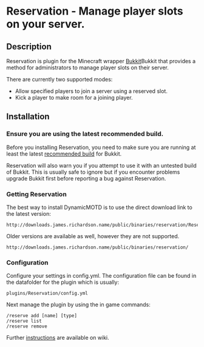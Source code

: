 Reservation - Manage player slots on your server.
====================================

## Description

Reservation is plugin for the Minecraft wrapper [Bukkit](http://bukkit.org/)Bukkit that provides a method for administrators to manage player slots on their server. 

There are currently two supported modes:

- Allow specified players to join a server using a reserved slot.
- Kick a player to make room for a joining player.

## Installation

### Ensure you are using the latest recommended build.

Before you installing Reservation, you need to make sure you are running at least the latest [recommended build](http://ci.bukkit.org/job/dev-CraftBukkit/Recommended/) for Bukkit. 

Reservation will also warn you if you attempt to use it with an untested build of Bukkit. This is usually safe to ignore but if you encounter problems upgrade Bukkit first before reporting a bug against Reservation.

### Getting Reservation

The best way to install DynamicMOTD is to use the direct download link to the latest version:

    http://downloads.james.richardson.name/public/binaries/reservation/Reservation.jar
    
Older versions are available as well, however they are not supported.

    http://downloads.james.richardson.name/public/binaries/reservation/

### Configuration

Configure your settings in config.yml. The configuration file can be found in the datafolder for the plugin which is usually: 

    plugins/Reservation/config.yml

Next manage the plugin by using the in game commands: 

    /reserve add [name] [type]
    /reserve list
    /reserve remove

Further [instructions](https://github.com/grandwazir/DynamicMOTD/wiki/instructions) are available on wiki. 